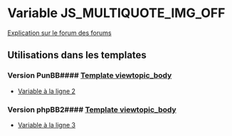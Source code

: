 # Variable JS_MULTIQUOTE_IMG_OFF
[Explication sur le forum des forums](http://forum.forumactif.com/t294113-listing-des-variables#JS_MULTIQUOTE_IMG_OFF)
## Utilisations dans les templates
### Version PunBB#### [Template viewtopic_body](punbb/viewtopic_body.md)
* [Variable à la ligne 2](../punbb/viewtopic_body.tpl#L2)
### Version phpBB2#### [Template viewtopic_body](subsilver/viewtopic_body.md)
* [Variable à la ligne 3](../subsilver/viewtopic_body.tpl#L3)
